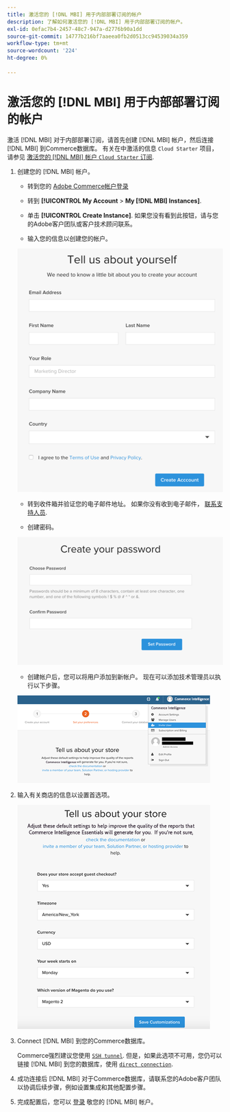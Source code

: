 ```yaml
---
title: 激活您的 [!DNL MBI] 用于内部部署订阅的帐户
description: 了解如何激活您的 [!DNL MBI] 用于内部部署订阅的帐户。
exl-id: 0efac7b4-2457-48c7-947a-d2776b90a1dd
source-git-commit: 14777b216bf7aaeea0fb2d0513cc94539034a359
workflow-type: tm+mt
source-wordcount: '224'
ht-degree: 0%

---
```


# 激活您的 [!DNL MBI] 用于内部部署订阅的帐户

激活 [!DNL MBI] 对于内部部署订阅，请首先创建 [!DNL MBI] 帐户，然后连接 [!DNL MBI] 到Commerce数据库。 有关在中激活的信息 `Cloud Starter` 项目，请参见 [激活您的 [!DNL MBI] 帐户 `Cloud Starter` 订阅](../getting-started/cloud-activation.md).

1. 创建您的 [!DNL MBI] 帐户。

   - 转到您的 [Adobe Commerce帐户登录](https://account.magento.com/customer/account/login)

   - 转到 **[!UICONTROL My Account** > **My [!DNL MBI] Instances]**.

   - 单击 **[!UICONTROL Create Instance]**. 如果您没有看到此按钮，请与您的Adobe客户团队或客户技术顾问联系。

   - 输入您的信息以创建您的帐户。

   ![](../assets/create-account-2.png)

   - 转到收件箱并验证您的电子邮件地址。 如果你没有收到电子邮件， [联系支持人员](https://experienceleague.adobe.com/docs/commerce-knowledge-base/kb/troubleshooting/miscellaneous/mbi-service-policies.html?lang=en).

   - 创建密码。

   ![](../assets/create-account-4.png)

   - 创建帐户后，您可以将用户添加到新帐户。 现在可以添加技术管理员以执行以下步骤。

   ![](../assets/create-account-5.png)

1. 输入有关商店的信息以设置首选项。

   ![](../assets/create-account-6.png)

1. Connect [!DNL MBI] 到您的Commerce数据库。

   Commerce强烈建议您使用 [`SSH tunnel`](../data-analyst/importing-data/integrations/mysql-via-ssh-tunnel.md). 但是，如果此选项不可用，您仍可以链接 [!DNL MBI] 到您的数据库，使用 [`direct connection`](../data-analyst/importing-data/integrations/mysql-via-a-direct-connection.md).

1. 成功连接后 [!DNL MBI] 对于Commerce数据库，请联系您的Adobe客户团队以协调后续步骤，例如设置集成和其他配置步骤。

1. 完成配置后，您可以 [登录](../getting-started/sign-in.md) 敬您的 [!DNL MBI] 帐户。

